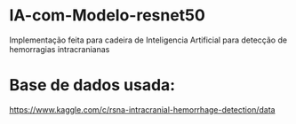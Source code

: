 # IA-com-Modelo-resnet50
Implementação feita para cadeira de Inteligencia Artificial para detecção de hemorragias intracranianas

# Base de dados usada:
https://www.kaggle.com/c/rsna-intracranial-hemorrhage-detection/data
